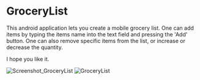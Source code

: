 
# GroceryList
This android application lets you create a mobile grocery list.
One can add items by typing the items name into the text field and pressing the 'Add' button.
One can also remove specific items from the list, or increase or decrease the quantity. 

I hope you like it.

![Screenshot_GroceryList](https://user-images.githubusercontent.com/77891829/167960114-d473719c-166f-4f0a-b12f-394d114217d5.png)
![GroceryList](https://user-images.githubusercontent.com/77891829/120484745-a8979200-c3b3-11eb-8f4c-107a3782444f.png)
